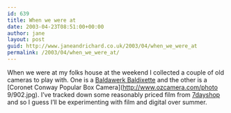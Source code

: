 ```yaml
---
id: 639
title: When we were at
date: 2003-04-23T08:51:00+00:00
author: jane
layout: post
guid: http://www.janeandrichard.co.uk/2003/04/when_we_were_at
permalink: /2003/04/when_we_were_at/
---
```

When we were at my folks house at the weekend I collected a couple of old cameras to play with. One is a [Baldawerk Baldixette](http://www.geocities.com/jgpyke/baldixette.htm) and the other is a [Coronet Conway Popular Box Camera](http://www.ozcamera.com/photo 9/902.jpg). I&#8217;ve tracked down some reasonably priced film from [7dayshop](http://www.7dayshop.com/catalog/default.php) and so I guess I&#8217;ll be experimenting with film and digital over summer.